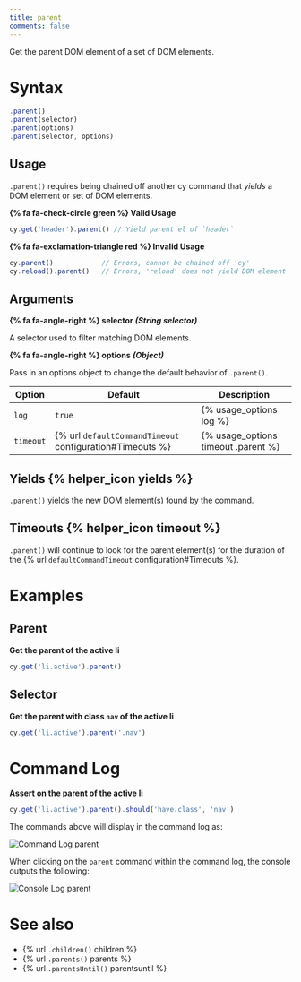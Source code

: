 ```yaml
---
title: parent
comments: false
---
```


Get the parent DOM element of a set of DOM elements.

# Syntax

```javascript
.parent()
.parent(selector)
.parent(options)
.parent(selector, options)
```

## Usage

`.parent()` requires being chained off another cy command that *yields* a DOM element or set of DOM elements.

**{% fa fa-check-circle green %} Valid Usage**

```javascript
cy.get('header').parent() // Yield parent el of `header`
```

**{% fa fa-exclamation-triangle red %} Invalid Usage**

```javascript
cy.parent()            // Errors, cannot be chained off 'cy'
cy.reload().parent()   // Errors, 'reload' does not yield DOM element
```

## Arguments

**{% fa fa-angle-right %} selector**  ***(String selector)***

A selector used to filter matching DOM elements.

**{% fa fa-angle-right %} options**  ***(Object)***

Pass in an options object to change the default behavior of `.parent()`.

Option | Default | Description
--- | --- | ---
`log` | `true` | {% usage_options log %}
`timeout` | {% url `defaultCommandTimeout` configuration#Timeouts %} | {% usage_options timeout .parent %}

## Yields {% helper_icon yields %}

`.parent()` yields the new DOM element(s) found by the command.

## Timeouts {% helper_icon timeout %}

`.parent()` will continue to look for the parent element(s) for the duration of the {% url `defaultCommandTimeout` configuration#Timeouts %}.

# Examples

## Parent

**Get the parent of the active li**

```javascript
cy.get('li.active').parent()
```

## Selector

**Get the parent with class `nav` of the active li**

```javascript
cy.get('li.active').parent('.nav')
```

# Command Log

**Assert on the parent of the active li**

```javascript
cy.get('li.active').parent().should('have.class', 'nav')
```

The commands above will display in the command log as:

![Command Log parent](/img/api/parent/get-parent-element-just-like-jquery.png)

When clicking on the `parent` command within the command log, the console outputs the following:

![Console Log parent](/img/api/parent/parent-command-found-elements-for-console-log.png)

# See also

- {% url `.children()` children %}
- {% url `.parents()` parents %}
- {% url `.parentsUntil()` parentsuntil %}
